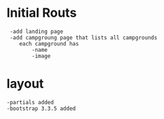 # Initial Routs
     -add landing page
     -add campgroung page that lists all campgrounds
        each campground has
            -name
            -image

# layout
    -partials added
    -bootstrap 3.3.5 added

# 
    